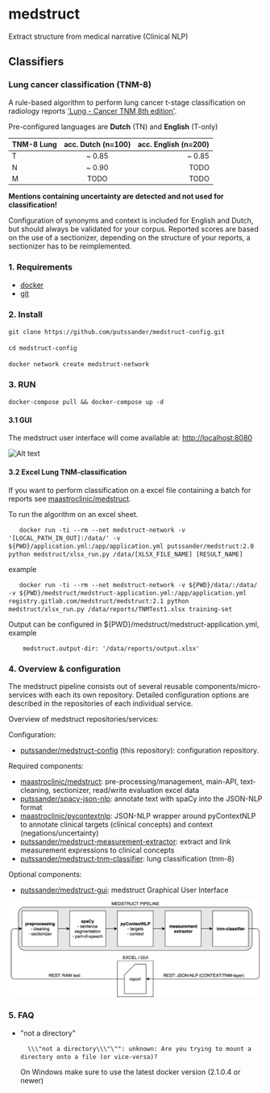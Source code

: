 # medstruct

Extract structure from medical narrative (Clinical NLP)
    
## Classifiers

### Lung cancer classification (TNM-8)
A rule-based algorithm to perform lung cancer t-stage classification on radiology reports ['Lung - Cancer TNM 8th edition'](http://www.radiologyassistant.nl/en/p58ef5eeb172c8/lung-cancer-tnm-8th-edition.html). 

Pre-configured languages are **Dutch** (TN) and **English** (T-only)
  
| TNM-8 Lung       | acc. Dutch (n=100)        | acc. English (n=200) |
| ------------- |:-------------:| -----:|
| T    |  ~ 0.85 | ~ 0.85 |
| N      | ~ 0.90     |   TODO |
| M | TODO      |    TODO |


**Mentions containing uncertainty are detected and not used for classification!**

Configuration of synonyms and context is included for English and Dutch, but should always be validated for your corpus.
Reported scores are based on the use of a sectionizer, depending on the structure of your reports, a sectionizer has to be reimplemented. 

### 1. Requirements 

   - [docker](https://www.docker.com/)
   - [git](https://git-scm.com/)
   
### 2. Install 
   
    git clone https://github.com/putssander/medstruct-config.git
    
    cd medstruct-config
    
    docker network create medstruct-network
    
### 3. RUN 

    docker-compose pull && docker-compose up -d
    
#### 3.1 GUI    
    
The medstruct user interface will come available at: [http://localhost:8080](http://localhost:8080])

![Alt text](https://raw.githubusercontent.com/putssander/medstruct-gui/master/doc/MEDSTRUCT_GUI_2020-01-15.png?raw=true "medstruct GUI")


#### 3.2 Excel Lung TNM-classification

If you want to perform classification on a excel file containing a batch for reports see [maastroclinic/medstruct](https://github.com/maastroclinic/medstruct).
    
To run the algorithm on an excel sheet.  
   
       docker run -ti --rm --net medstruct-network -v '[LOCAL_PATH_IN_OUT]:/data/' -v ${PWD}/application.yml:/app/application.yml putssander/medstruct:2.0 python medstruct/xlsx_run.py /data/[XLSX_FILE_NAME] [RESULT_NAME]
       
   example
   
       docker run -ti --rm --net medstruct-network -v ${PWD}/data/:/data/ -v ${PWD}/medstruct/medstruct-application.yml:/app/application.yml registry.gitlab.com/medstruct/medstruct:2.1 python medstruct/xlsx_run.py /data/reports/TNMTest1.xlsx training-set

Output can be configured in ${PWD}/medstruct/medstruct-application.yml, example 
    
        medstruct.output-dir: '/data/reports/output.xlsx'

### 4. Overview & configuration

The medstruct pipeline consists out of several reusable components/micro-services with each its own repository. Detailed configuration options are described in the repositories of each individual service.

Overview of medstruct repositories/services:

Configuration:
- [putssander/medstruct-config](https://github.com/putssander/medstruct-config) (this repository): configuration repository.
 
Required components:
- [maastroclinic/medstruct](https://github.com/maastroclinic/medstruct): pre-processing/management, main-API, text-cleaning, sectionizer, read/write evaluation excel data
- [putssander/spacy-json-nlp](https://github.com/putssander/spaCy-JSON-NLP): annotate text with spaCy into the JSON-NLP format
- [maastroclinic/pycontextnlp](https://github.com/maastroclinic/pycontextnlp): JSON-NLP wrapper around pyContextNLP to annotate clinical targets (clinical concepts) and context (negations/uncertainty)
- [putssander/medstruct-measurement-extractor](https://github.com/putssander/medstruct-measurement-extractractor): extract and link measurement expressions to clinical concepts
- [putssander/medstruct-tnm-classifier](https://github.com/putssander/medstruct-tnm-classifier): lung classification (tnm-8)

Optional components:
- [putssander/medstruct-gui](https://github.com/putssander/medstruct-gui): medstruct Graphical User Interface


![Alt text](https://raw.githubusercontent.com/putssander/medstruct-config/master/doc/tnm-pipeline.png?raw=true "medstruct PIPELINE")


### 5. FAQ

- "not a directory"

        \\\"not a directory\\\"\"": unknown: Are you trying to mount a directory onto a file (or vice-versa)?

    On Windows make sure to use the latest docker version (2.1.0.4 or newer)
    
